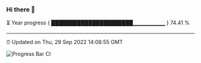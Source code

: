 ### Hi there 👋

⏳ Year progress { ██████████████████████▁▁▁▁▁▁▁▁ } 74.41 %

---

⏰ Updated on Thu, 29 Sep 2022 14:08:55 GMT

![Progress Bar CI](https://github.com/liununu/liununu/workflows/Progress%20Bar%20CI/badge.svg)
